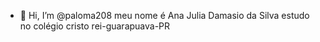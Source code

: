 - 👋 Hi, I’m @paloma208
meu nome é Ana Julia Damasio da Silva
estudo no colégio cristo rei-guarapuava-PR
